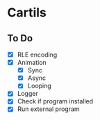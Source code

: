 # Cartils

## To Do
- [x] RLE encoding
- [x] Animation
    - [x] Sync
    - [x] Async
    - [x] Looping
- [x] Logger
- [x] Check if program installed
- [x] Run external program